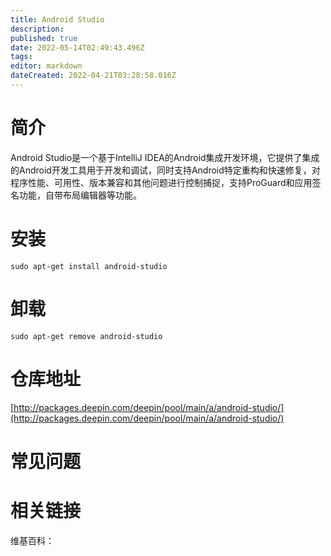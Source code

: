 ```yaml
---
title: Android Studio
description: 
published: true
date: 2022-05-14T02:49:43.496Z
tags: 
editor: markdown
dateCreated: 2022-04-21T03:28:58.016Z
---
```


# 简介

Android Studio是一个基于IntelliJ IDEA的Android集成开发环境，它提供了集成的Android开发工具用于开发和调试，同时支持Android特定重构和快速修复，对程序性能、可用性、版本兼容和其他问题进行控制捕捉，支持ProGuard和应用签名功能，自带布局编辑器等功能。

# 安装

`sudo apt-get install android-studio`

# 卸载

`sudo apt-get remove android-studio`

# 仓库地址

[http://packages.deepin.com/deepin/pool/main/a/android-studio/](http://packages.deepin.com/deepin/pool/main/a/android-studio/)

# 常见问题


# 相关链接

维基百科：
